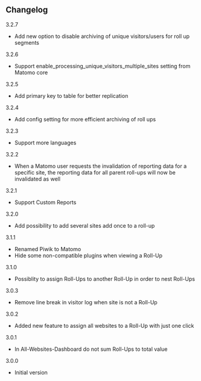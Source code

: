 ## Changelog

3.2.7
- Add new option to disable archiving of unique visitors/users for roll up segments

3.2.6
- Support enable_processing_unique_visitors_multiple_sites setting from Matomo core

3.2.5
- Add primary key to table for better replication

3.2.4
- Add config setting for more efficient archiving of roll ups

3.2.3
- Support more languages

3.2.2
- When a Matomo user requests the invalidation of reporting data for a specific site, the reporting data for all parent roll-ups will now be invalidated as well

3.2.1
- Support Custom Reports

3.2.0
- Add possibility to add several sites add once to a roll-up

3.1.1
 - Renamed Piwik to Matomo
 - Hide some non-compatible plugins when viewing a Roll-Up
 
3.1.0
 - Possiblity to assign Roll-Ups to another Roll-Up in order to nest Roll-Ups

3.0.3
 - Remove line break in visitor log when site is not a Roll-Up
 
3.0.2
 - Added new feature to assign all websites to a Roll-Up with just one click

3.0.1
 - In All-Websites-Dashboard do not sum Roll-Ups to total value

3.0.0
 - Initial version
